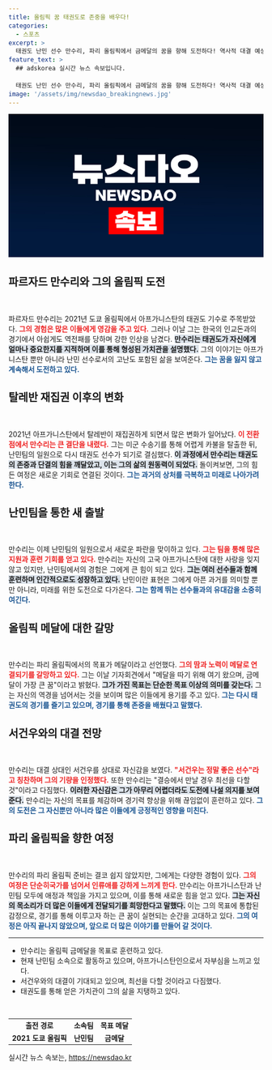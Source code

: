 ```yaml
---
title: 올림픽 꿈 태권도로 존중을 배우다!
categories:
  - 스포츠
excerpt: >
  태권도 난민 선수 만수리, 파리 올림픽에서 금메달의 꿈을 향해 도전하다! 역사적 대결 예상되는 서건우와의 맞대결에 대한 야심도 공개. 그의 여정이 궁금하다면 클릭하세요!
feature_text: >
  ## adskorea 실시간 뉴스 속보입니다.

  태권도 난민 선수 만수리, 파리 올림픽에서 금메달의 꿈을 향해 도전하다! 역사적 대결 예상되는 서건우와의 맞대결에 대한 야심도 공개. 그의 여정이 궁금하다면 클릭하세요!
image: '/assets/img/newsdao_breakingnews.jpg'
---
```


<p><img src="/assets/img/newsdao_breakingnews.jpg" alt="adskorea 속보" /></p>

<h2 data-ke-size="size26">파르자드 만수리와 그의 올림픽 도전</h2>

<p data-ke-size="size16">&nbsp;</p>

<p>파르자드 만수리는 2021년 도쿄 올림픽에서 아프가니스탄의 태권도 기수로 주목받았다. <b><span style="color: #ee2323;">그의 경험은 많은 이들에게 영감을 주고 있다.</span></b> 그러나 이날 그는 한국의 인교돈과의 경기에서 아쉽게도 역전패를 당하며 강한 인상을 남겼다. <b><span style="background-color: #21538527;">만수리는 태권도가 자신에게 얼마나 중요한지를 지적하며 이를 통해 형성된 가치관을 설명했다.</span></b> 그의 이야기는 아프가니스탄 뿐만 아니라 난민 선수로서의 고난도 포함된 삶을 보여준다. <b><span style="color: #1a5490;">그는 꿈을 잃지 않고 계속해서 도전하고 있다.</span></b></p>

<h2 data-ke-size="size26">탈레반 재집권 이후의 변화</h2>

<p data-ke-size="size16">&nbsp;</p>

<p>2021년 아프가니스탄에서 탈레반이 재집권하게 되면서 많은 변화가 일어났다. <b><span style="color: #ee2323;">이 전환점에서 만수리는 큰 결단을 내렸다.</span></b> 그는 미군 수송기를 통해 어렵게 카불을 탈출한 뒤, 난민팀의 일원으로 다시 태권도 선수가 되기로 결심했다. <b><span style="background-color: #21538527;">이 과정에서 만수리는 태권도의 존중과 단결의 힘을 깨달았고, 이는 그의 삶의 원동력이 되었다.</span></b> 돌이켜보면, 그의 힘든 여정은 새로운 기회로 연결된 것이다. <b><span style="color: #1a5490;">그는 과거의 상처를 극복하고 미래로 나아가려 한다.</span></b> </p>

<h2 data-ke-size="size26">난민팀을 통한 새 출발</h2>

<p data-ke-size="size16">&nbsp;</p>

<p>만수리는 이제 난민팀의 일원으로서 새로운 파란을 맞이하고 있다. <b><span style="color: #ee2323;">그는 팀을 통해 많은 지원과 훈련 기회를 얻고 있다.</span></b> 만수리는 자신의 고국 아프가니스탄에 대한 사랑을 잊지 않고 있지만, 난민팀에서의 경험은 그에게 큰 힘이 되고 있다. <b><span style="background-color: #21538527;">그는 여러 선수들과 함께 훈련하며 인간적으로도 성장하고 있다.</span></b> 난민이란 표현은 그에게 아픈 과거를 의미할 뿐만 아니라, 미래를 위한 도전으로 다가온다. <b><span style="color: #1a5490;">그는 함께 뛰는 선수들과의 유대감을 소중히 여긴다.</span></b></p>

<h2 data-ke-size="size26">올림픽 메달에 대한 갈망</h2>

<p data-ke-size="size16">&nbsp;</p>

<p>만수리는 파리 올림픽에서의 목표가 메달이라고 선언했다. <b><span style="color: #ee2323;">그의 땀과 노력이 메달로 연결되기를 갈망하고 있다.</span></b> 그는 이날 기자회견에서 "메달을 따기 위해 여기 왔으며, 금메달이 가장 큰 꿈"이라고 밝혔다. <b><span style="background-color: #21538527;">그가 가진 목표는 단순한 목표 이상의 의미를 갖는다.</span></b> 그는 자신의 역경을 넘어서는 것을 보이며 많은 이들에게 용기를 주고 있다. <b><span style="color: #1a5490;">그는 다시 태권도의 경기를 즐기고 있으며, 경기를 통해 존중을 배웠다고 말했다.</span></b> </p>

<h2 data-ke-size="size26">서건우와의 대결 전망</h2>

<p data-ke-size="size16">&nbsp;</p>

<p>만수리는 대결 상대인 서건우를 상대로 자신감을 보였다. <b><span style="color: #ee2323;">"서건우는 정말 좋은 선수"라고 칭찬하며 그의 기량을 인정했다.</span></b> 또한 만수리는 "결승에서 만날 경우 최선을 다할 것"이라고 다짐했다. <b><span style="background-color: #21538527;">이러한 자신감은 그가 아무리 어렵더라도 도전에 나설 의지를 보여준다.</span></b> 만수리는 자신의 목표를 체감하며 경기력 향상을 위해 끊임없이 훈련하고 있다. <b><span style="color: #1a5490;">그의 도전은 그 자신뿐만 아니라 많은 이들에게 긍정적인 영향을 미친다.</span></b> </p>

<h2 data-ke-size="size26">파리 올림픽을 향한 여정</h2>

<p data-ke-size="size16">&nbsp;</p>

<p>만수리의 파리 올림픽 준비는 결코 쉽지 않았지만, 그에게는 다양한 경험이 있다. <b><span style="color: #ee2323;">그의 여정은 단순히국가를 넘어서 인류애를 강하게 느끼게 한다.</span></b> 만수리는 아프가니스탄과 난민팀 모두에 애정과 책임을 가지고 있으며, 이를 통해 새로운 힘을 얻고 있다. <b><span style="background-color: #21538527;">그는 자신의 목소리가 더 많은 이들에게 전달되기를 희망한다고 말했다.</span></b> 이는 그의 목표에 통합된 감정으로, 경기를 통해 이루고자 하는 큰 꿈이 실현되는 순간을 고대하고 있다. <b><span style="color: #1a5490;">그의 여정은 아직 끝나지 않았으며, 앞으로 더 많은 이야기를 만들어 갈 것이다.</span></b></p>

<hr>

<ul>
<li>만수리는 올림픽 금메달을 목표로 훈련하고 있다.</li>
<li>현재 난민팀 소속으로 활동하고 있으며, 아프가니스탄인으로서 자부심을 느끼고 있다.</li>
<li>서건우와의 대결이 기대되고 있으며, 최선을 다할 것이라고 다짐했다.</li>
<li>태권도를 통해 얻은 가치관이 그의 삶을 지탱하고 있다.</li>
</ul>

<p data-ke-size="size16">&nbsp;</p>

<table style="width: 100%;">
<tr>
<td style="text-align: center; height: 17px;"><b>출전 경로</b></td>
<td style="text-align: center; height: 17px;"><b>소속팀</b></td>
<td style="text-align: center; height: 17px;"><b>목표 메달</b></td>
</tr>
<tr>
<td style="text-align: center; height: 17px;"><b>2021 도쿄 올림픽</b></td>
<td style="text-align: center; height: 17px;"><b>난민팀</b></td>
<td style="text-align: center; height: 17px;"><b>금메달</b></td>
</tr>
</table>
실시간 뉴스 속보는, <a href="https://newsdao.kr" rel="dofollow">https://newsdao.kr</a>


